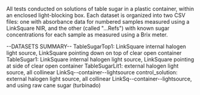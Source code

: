 All tests conducted on solutions of table sugar in a plastic container, within an enclosed light-blocking box.
Each dataset is organized into two CSV files: one with absorbance data for numbered samples measured using a LinkSquare NIR, and the other (called "...Refs") with known sugar concentrations for each sample as measured using a Brix meter.

--DATASETS SUMMARY--
TableSugarTop1: LinkSquare internal halogen light source, LinkSquare pointing down on top of clear open container
TableSugar1: LinkSquare internal halogen light source, LinkSquare pointing at side of clear open container
TableSugarLit1: external halogen light source, all collinear LinkSq--container--lightsource
control_solution: external halogen light source, all collinear LinkSq--container--lightsource, and using raw cane sugar (turbinado)
